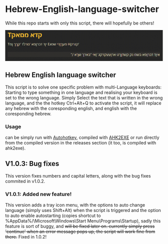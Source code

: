# Hebrew-English-language-switcher
While this repo starts with only this script, there will hopefully be others!

![alt text](screen-rec.gif)

## Hebrew English language switcher
This script is to solve one specific problem with multi-Language keyboards: Starting to type something in one language and realising your keyboard is set to the wrong language.
Simply Select the text that is written in the wrong language, and the the hotkey Ctrl+Alt+Q to activate the script, it will replace any hebrew with the coresponding english, and english with the coresponding hebrew. 

### Usage
can be simply run with [Autohotkey](https://www.autohotkey.com/v2/), compiled with [AHK2EXE](https://github.com/AutoHotkey/Ahk2Exe) or run directly from the compiled version in the releases section (it too, is compiled with ahk2exe).

## V1.0.3: Bug fixes
This version fixes numbers and capital letters, along with the bug fixes commited in v1.0.2.

### V1.0.1: Added new feature!
This version adds a tray icon menu, with the options to auto change language (simply uses Shift+Alt) when the script is triggered and the option to auto enable autostarting (copies shortcut to %AppData%/\Microsoft\Windows\Start Menu\Programs\Startup\), sadly this feature is sort of buggy, and ~~will be fixed later on. currently simply press 'continue' when an error message pops up, the script will work fine from there.~~ Fixed in 1.0.2!

